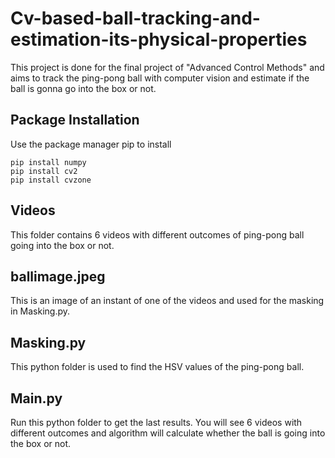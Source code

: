 # Cv-based-ball-tracking-and-estimation-its-physical-properties
This project is done for the final project of "Advanced Control Methods" and aims to track the ping-pong ball with computer vision and estimate if the ball is gonna go into the box or not.
## Package Installation
Use the package manager pip to install
```
pip install numpy
pip install cv2
pip install cvzone
```

## Videos
This folder contains 6 videos with different outcomes of ping-pong ball going into the box or not.

## ballimage.jpeg
This is an image of an instant of one of the videos and used for the masking in Masking.py.

## Masking.py
This python folder is used to find the HSV values of the ping-pong ball.

## Main.py
Run this python folder to get the last results. You will see 6 videos with different outcomes and algorithm will calculate whether the ball is going into the box or not.
